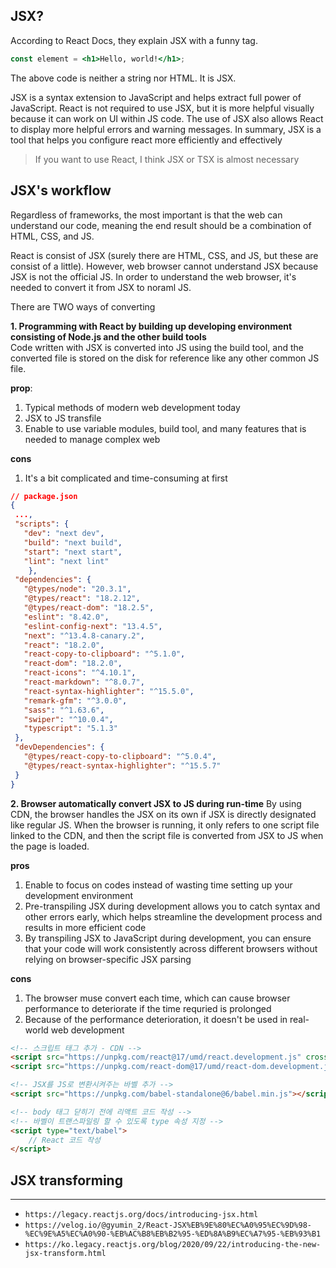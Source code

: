 ## JSX?
According to React Docs, they explain JSX with a funny tag.
```jsx
const element = <h1>Hello, world!</h1>;
```
The above code is neither a string nor HTML. It is JSX.   

JSX is a syntax extension to JavaScript and helps extract full power of JavaScript. React is not required to use JSX, but it is more helpful visually because it can work on UI within JS code. The use of JSX also allows React to display more helpful errors and warning messages. In summary, JSX is a tool that helps you configure react more efficiently and effectively

> If you want to use React, I think JSX or TSX is almost necessary

## JSX's workflow
Regardless of frameworks, the most important is that the web can understand our code, meaning the end result should be a combination of HTML, CSS, and JS.

React is consist of JSX (surely there are HTML, CSS, and JS, but these are consist of a little). However, web browser cannot understand JSX because JSX is not the official JS. In order to understand the web browser, it's needed to convert it from JSX to noraml JS.

There are TWO ways of converting   

**1. Programming with React by building up developing environment consisting of Node.js and the other build tools**   
Code written with JSX is converted into JS using the build tool, and the converted file is stored on the disk for reference like any other common JS file.   

**prop**:   
1. Typical methods of modern web development today   
2. JSX to JS transfile   
3. Enable to use variable modules, build tool, and many features that is needed to manage complex web

**cons**
1. It's a bit complicated and time-consuming at first

```json
// package.json
{
 ...,
 "scripts": {
   "dev": "next dev",
   "build": "next build",
   "start": "next start",
   "lint": "next lint"
  	},
 "dependencies": {
   "@types/node": "20.3.1",
   "@types/react": "18.2.12",
   "@types/react-dom": "18.2.5",
   "eslint": "8.42.0",
   "eslint-config-next": "13.4.5",
   "next": "^13.4.8-canary.2",
   "react": "18.2.0",
   "react-copy-to-clipboard": "^5.1.0",
   "react-dom": "18.2.0",
   "react-icons": "^4.10.1",
   "react-markdown": "^8.0.7",
   "react-syntax-highlighter": "^15.5.0",
   "remark-gfm": "^3.0.0",
   "sass": "^1.63.6",
   "swiper": "^10.0.4",
   "typescript": "5.1.3"
 },
 "devDependencies": {
   "@types/react-copy-to-clipboard": "^5.0.4",
   "@types/react-syntax-highlighter": "^15.5.7"
 }
}
```

**2. Browser automatically convert JSX to JS during run-time**
By using CDN, the browser handles the JSX on its own if JSX is directly designated like regular JS. When the browser is running, it only refers to one script file linked to the CDN, and then the script file is converted from JSX to JS when the page is loaded.

**pros**
1. Enable to focus on codes instead of wasting time setting up your development environment
2. Pre-transpiling JSX during development allows you to catch syntax and other errors early, which helps streamline the development process and results in more efficient code
3. By transpiling JSX to JavaScript during development, you can ensure that your code will work consistently across different browsers without relying on browser-specific JSX parsing

**cons**
1. The browser muse convert each time, which can cause browser performance to deteriorate if the time requried is prolonged
2. Because of the performance deterioration, it doesn't be used in real-world web development

```HTML
<!-- 스크립트 태그 추가 - CDN -->
<script src="https://unpkg.com/react@17/umd/react.development.js" crossorigin></script>
<script src="https://unpkg.com/react-dom@17/umd/react-dom.development.js" crossorigin></script>

<!-- JSX를 JS로 변환시켜주는 바벨 추가 -->
<script src="https://unpkg.com/babel-standalone@6/babel.min.js"></script>

<!-- body 태그 닫히기 전에 리액트 코드 작성 -->
<!-- 바벨이 트랜스파일링 할 수 있도록 type 속성 지정 -->
<script type="text/babel">
	// React 코드 작성
</script>
```

## JSX transforming


---
- `https://legacy.reactjs.org/docs/introducing-jsx.html`
- `https://velog.io/@gyumin_2/React-JSX%EB%9E%80%EC%A0%95%EC%9D%98-%EC%9E%A5%EC%A0%90-%EB%AC%B8%EB%B2%95-%ED%8A%B9%EC%A7%95-%EB%93%B1`
- `https://ko.legacy.reactjs.org/blog/2020/09/22/introducing-the-new-jsx-transform.html`